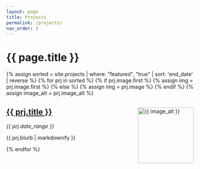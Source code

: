 ```yaml
---
layout: page
title: Projects
permalink: /projects/
nav_order: 3
---
```


# {{ page.title }}

{% assign sorted = site.projects | where: "featured", "true" | sort: 'end_date' | reverse %}
{% for prj in sorted %}
  {% if prj.image.first %}
    {% assign img = prj.image.first %}
  {% else %}
    {% assign img = prj.image %}
  {% endif %}
  {% assign image_alt = prj.image_alt %}
  <div>
  <img src="{{ img | relative_url }}" alt="{{ image_alt }}" width="150px;" style="float: right;" />
  <div style="margin-right: 160px;">
    <h2><a href="{{ prj.url | relative_url }}">{{ prj.title }}</a></h2>
    <p><em>{{ prj.date_range }}</em></p>
    <p>{{ prj.blurb | markdownify }}</p>
  </div>
  </div>
{% endfor %}